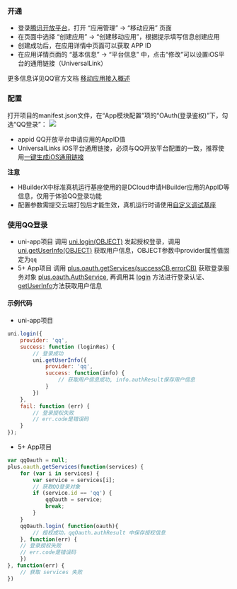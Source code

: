 ### 开通
- 登录[腾讯开放平台](https://connect.qq.com/index.html)，打开 “应用管理” -> “移动应用” 页面
- 在页面中选择 “创建应用” -> “创建移动应用”，根据提示填写信息创建应用
- 创建成功后，在应用详情中页面可以获取 APP ID
- 在应用详情页面的 “基本信息” -> “平台信息” 中，点击“修改”可以设置iOS平台的通用链接（UniversalLink）

更多信息详见QQ官方文档 [移动应用接入概述](https://wiki.connect.qq.com/%e7%a7%bb%e5%8a%a8%e5%ba%94%e7%94%a8%e6%8e%a5%e5%85%a5%e6%a6%82%e8%bf%b0)



### 配置
打开项目的manifest.json文件，在“App模块配置”项的“OAuth(登录鉴权)”下，勾选“QQ登录”：
![](https://native-res.dcloud.net.cn/images/uniapp/oauth/qq-manifest.png)

- appid
QQ开放平台申请应用的AppID值
- UniversalLinks
iOS平台通用链接，必须与QQ开放平台配置的一致，推荐使用[一键生成iOS通用链接](https://uniapp.dcloud.io/api/plugins/universal-links.html)


**注意**
- HBuilderX中标准真机运行基座使用的是DCloud申请HBuilder应用的AppID等信息，仅用于体验QQ登录功能
- 配置参数需提交云端打包后才能生效，真机运行时请使用[自定义调试基座](https://ask.dcloud.net.cn/article/35115)


### 使用QQ登录

- uni-app项目
调用 [uni.login(OBJECT)](/api/plugins/login.md#login) 发起授权登录，调用 [uni.getUserInfo(OBJECT)](https://uniapp.dcloud.io/api/plugins/login?id=getuserinfo) 获取用户信息，OBJECT参数中provider属性值固定为`qq`
- 5+ App项目
调用 [plus.oauth.getServices(successCB,errorCB)](https://www.html5plus.org/doc/zh_cn/oauth.html#plus.oauth.getServices) 获取登录服务对象 [plus.oauth.AuthService](https://www.html5plus.org/doc/zh_cn/oauth.html#plus.oauth.AuthService), 再调用其 [login](https://www.html5plus.org/doc/zh_cn/oauth.html#plus.oauth.AuthService.login) 方法进行登录认证、[getUserInfo](https://www.html5plus.org/doc/zh_cn/oauth.html#plus.oauth.AuthService.getUserInfo)方法获取用户信息


#### 示例代码
- uni-app项目
``` js
uni.login({
    provider: 'qq',
    success: function (loginRes) {
        // 登录成功
        uni.getUserInfo({
            provider: 'qq',
            success: function(info) {
                // 获取用户信息成功, info.authResult保存用户信息
            }
        })
    },
    fail: function (err) {
        // 登录授权失败
        // err.code是错误码
    }
});
```

- 5+ App项目
``` js
var qqOauth = null;
plus.oauth.getServices(function(services) {
	for (var i in services) {
		var service = services[i];
		// 获取QQ登录对象
		if (service.id == 'qq') {
			qqOauth = service;
			break;
		}
	}
	qqOauth.login( function(oauth){
		// 授权成功，qqOauth.authResult 中保存授权信息
	}, function(err) {
    // 登录授权失败
    // err.code是错误码
	})
}, function(err) {
	// 获取 services 失败
})
```

